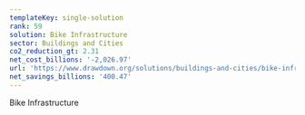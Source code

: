 ```yaml
---
templateKey: single-solution
rank: 59
solution: Bike Infrastructure
sector: Buildings and Cities
co2_reduction_gt: 2.31
net_cost_billions: '-2,026.97'
url: 'https://www.drawdown.org/solutions/buildings-and-cities/bike-infrastructure'
net_savings_billions: '400.47'
---
```


Bike Infrastructure